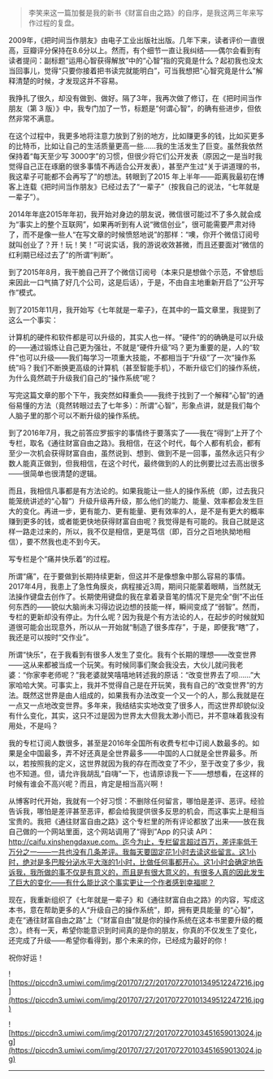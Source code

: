 > 李笑来这一篇加餐是我的新书《财富自由之路》的自序，是我这两三年来写作过程的复盘。

2009年，《把时间当作朋友》由电子工业出版社出版。几年下来，读者评价一直很高，豆瓣评分保持在8.6分以上。然而，有个细节一直让我纠结——偶尔会看到有读者提问：副标题“运用心智获得解放”中的“心智”指的究竟是什么？起初我也没太当回事儿，觉得“只要你接着把书读完就能明白”，可当我想把“心智究竟是什么”解释清楚的时候，才发现这并不容易。

我挣扎了很久，却没有做到、做好。隔了3年，我再次做了修订，在《把时间当作朋友（第 3 版）》中，我专门加了一节，标题是“何谓心智”，的确有些进步，但依然非常不满意。

在这个过程中，我更多地将注意力放到了别的地方，比如赚更多的钱，比如买更多的比特币，比如让自己的生活质量更高一些……我的生活发生了巨变。虽然我依然保持着“每天至少写 3000字”的习惯，但很少将它们公开发表（原因之一是当时我觉得自己正在琢磨的很多事情不再适合公开发表），甚至产生过“关于讲道理的书，我这辈子可能都不会再写了”的想法。转眼到了2015 年上半年——距离我最初在博客上连载《把时间当作朋友》已经过去了“一辈子”（按我自己的说法，“七年就是一辈子”）。

2014年年底2015年年初，我开始对身边的朋友说，微信很可能过不了多久就会成为“事实上的整个互联网”，如果再听到有人说“微信创业”，很可能需要严肃对待了，而不是像一些人“在写文章的时候愤怒地说”的那样：“噢，你开个微信订阅号就叫创业了？开！玩！笑！”可说实话，我的游说收效甚微，而且还要面对“微信的红利期已经过去了”的所谓“判断”。

到了2015年8月，我干脆自己开了个微信订阅号（本来只是想做个示范，不曾想后来因此一口气搞了好几个公司，这是后话），于是，不由自主地重新开启了“公开写作”模式。

到了2015年11月，我开始写《七年就是一辈子》，在其中的一篇文章里，我提到了这么一个事实：

计算机的硬件和软件都是可以升级的，其实人也一样。“硬件”的的确确是可以升级的——通过锻炼让自己更为强壮，不就是“硬件升级”吗？更为重要的是，人的“软件”也可以升级——我们每学习一项重大技能，不都相当于“升级”了一次“操作系统”吗？我们不断换更高级的计算机（甚至智能手机），不断升级它们的操作系统，为什么竟然疏于升级我们自己的“操作系统”呢？

写完这篇文章的那个下午，我突然如释重负——我终于找到了一个解释“心智”的通俗易懂的方法（竟然转眼过去了七年多）：所谓“心智”，形象点讲，就是我们每个人脑子里的那个可以不断升级的操作系统。

到了2016年7月，我之前答应罗振宇的事情终于要落实了——我在“得到”上开了个专栏，取名《通往财富自由之路》。我相信，在这个时代，每个人都有机会，都有至少一次机会获得财富自由，虽然说到、想到、做到不是一回事，虽然永远只有少数人能真正做到，但我相信，在这个时代，最终做到的人的比例要比过去高出很多——很简单也很清楚的逻辑。

而且，我相信凡事都是有方法论的。如果我能让一些人的操作系统（即，过去我只能笼统讲述的“心智”）升级升级再升级，那么他们的能力、能量、效率都会发生巨大的变化。再进一步，更有能力、更有能量、更有效率的人，是不是有更大的概率赚到更多的钱，或者能更快地获得财富自由呢？我觉得是有可能的。我自己就是这样一路走过来的，所以，我不仅是相信，更是笃信（即，百分之百地执拗地相信），要不然我也走不到今天。

写专栏是个“痛并快乐着”的过程。

所谓“痛”，在于要做到长期持续更新，但这并不是像想象中那么容易的事情。2017年4月，我患上了急性角膜炎，病程接近3周，期间只能蒙着眼睛，当然就无法操作键盘去创作了。长期使用键盘的我在拿着录音笔的情况下是完全“倒”不出任何东西的——貌似大脑尚未习得边说边想的技能一样，瞬间变成了“弱智”。然而，专栏的更新却没有停止。为什么呢？因为我是个有方法论的人，在起步的时候就知道很可能会出现意外，所以从一开始就“制造了很多库存”，于是，即便我“瞎”了，我还是可以按时“交作业”。 

所谓“快乐”，在于我看到有很多人发生了变化。我有个长期的理想——改变世界——这从来都被当成一个玩笑。有时候同事们聚会我没去，大伙儿就问我老婆：“你家李老师呢？”我老婆就笑嘻嘻地转述我的原话：“改变世界去了呗……”大家哈哈大笑。可事实上，我并不觉得自己是在开玩笑，我有自己的“改变世界”的方法。既然这世界是由人组成的，如果我有办法改变一个又一个的人，那么我就是在一点又一点地改变世界。多年来，我结结实实地改变了很多人，而这世界却貌似没有什么变化，其实，这只不过是因为世界太大但我太渺小而已，并不意味着我没有用处，不是吗？

我的专栏订阅人数很多，甚至是2016年全国所有收费专栏中订阅人数最多的。如果是全中国最多，弄不好还真是全世界最多——中国的人口就是全世界最多。所以，若按照我的定义，这世界就因为我的存在而改变了不少，至于改变了多少，我也不知道。但，请允许我胡乱“自嗨”一下，也请原谅我一下——想想看，在这样的时候有谁会不高兴呢？而且，肯定是相当高兴啊！

从博客时代开始，我就有一个好习惯：不删除任何留言，哪怕是差评、恶评。经验告诉我，哪怕是差评甚至恶评，都会给我提供很多反思的机会，而这事实上是相当宝贵的。我把《通往财富自由之路》这个专栏里的所有评论都放了出来——放在我自己做的一个网站里面，这个网站调用了“得到”App 的只读 API：http://caifu.xinshengdaxue.com。迄今为止，专栏留言超过百万，差评率低于万分之一——一共也没有几条差评。我每天要固定花1小时去读这些留言。这1小时，绝对是多巴胺分泌水平大涨的1小时，比做任何事都开心。这1小时会确定地告诉我，我所做的事不仅是有意义的，而且是有很大意义的，有很多人真的因此发生了巨大的变化——有什么能比这个事实更让一个作者感到幸福呢？

现在，我重新组织了《七年就是一辈子》和《通往财富自由之路》的内容，写成这本书，意在帮助更多的人“升级自己的操作系统”，即，拥有更具能量 的“心智”，走在“通往财富自由之路”上（“财富自由”就是你的操作系统在这本书里要升级的概念）。终有一天，希望你能意识到时间真的是你的朋友，你真的不仅发生了变化，还完成了升级——希望你看得到，那个未来的你，已经成为最好的你！

祝你好运！

![https://piccdn3.umiwi.com/img/201707/27/201707270101349512247216.jpg](https://piccdn3.umiwi.com/img/201707/27/201707270101349512247216.jpg)

![https://piccdn3.umiwi.com/img/201707/27/201707270103451659013024.jpg](https://piccdn3.umiwi.com/img/201707/27/201707270103451659013024.jpg)

---
